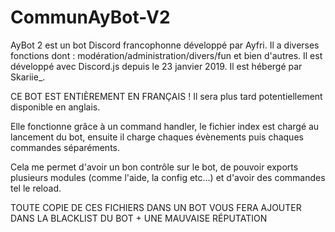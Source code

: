 # CommunAyBot-V2

AyBot 2 est un bot Discord francophonne développé par Ayfri. 
Il a diverses fonctions dont : modération/administration/divers/fun et bien d'autres.
Il est développé avec Discord.js depuis le 23 janvier 2019.
Il est hébergé par Skariie_.

CE BOT EST ENTIÈREMENT EN FRANÇAIS !
Il sera plus tard potentiellement disponible en anglais.

Elle fonctionne grâce à un command handler, le fichier index est chargé au lancement du bot, ensuite il charge chaques évènements puis chaques commandes séparéments.

Cela me permet d'avoir un bon contrôle sur le bot, de pouvoir exports plusieurs modules (comme l'aide, la config etc...) et d'avoir des commandes tel le reload.



TOUTE COPIE DE CES FICHIERS DANS UN BOT VOUS FERA AJOUTER DANS LA BLACKLIST DU BOT + UNE MAUVAISE RÉPUTATION
